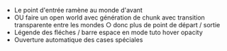 - Le point d'entrée ramène au monde d'avant
- OU faire un open world avec génération de chunk avec transition transparente entre les mondes
  ○ donc plus de point de départ / sortie
- Légende des fléches / barre espace en mode tuto hover opacity
- Ouverture automatique des cases spéciales